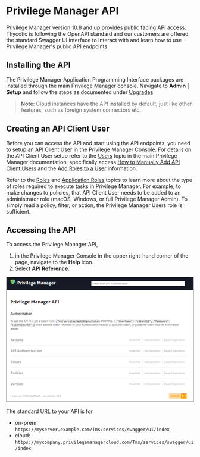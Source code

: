 [title]: # (Privilege Manager API)
[tags]: # (api)
[priority]: # (1)
# Privilege Manager API

Privilege Manager version 10.8 and up provides public facing API access. Thycotic is following the OpenAPI standard and our customers are offered the standard Swagger UI interface to interact with and learn how to use Privilege Manager's public API endpoints.

## Installing the API

The Privilege Manager Application Programming Interface packages are installed through the main Privilege Manager console. Navigate to __Admin | Setup__ and follow the steps as documented under [Upgrades](https://docs.thycotic.com/privman/11.0.0/install/upgrades/index.md)

>**Note**: Cloud instances have the API installed by default, just like other features, such as foreign system connectors etc.

## Creating an API Client User

Before you can access the API and start using the API endpoints, you need to setup an API Client User in the Privilege Manager Console. For details on the API Client User setup refer to the [Users](https://docs.thycotic.com/privman/11.0.0/admin/users) topic in the main Privilege Manager documentation, specifically access [How to Manually Add API Client Users](https://docs.thycotic.com/privman/11.0.0/admin/users/index.md#how_to_manually_add_api_client_users) and the [Add Roles to a User](https://docs.thycotic.com/privman/11.0.0/admin/users/index.md#add_roles_to_a_user) information.

Refer to the [Roles](https://docs.thycotic.com/privman/11.0.0/admin/roles) and [Application Roles](https://docs.thycotic.com/privman/11.0.0/admin/roles/app-roles.md) topics to learn more about the type of roles required to execute tasks in Privilege Manager. For example, to make changes to policies, that API Client User needs to be added to an administrator role (macOS, Windows, or full Privilege Manager Admin). To simply read a policy, filter, or action, the Privilege Manager Users role is sufficient.

## Accessing the API

To access the Privilege Manager API,

1. in the Privilege Manager Console in the upper right-hand corner of the page, navigate to the __Help__ icon.
1. Select __API Reference__.

![api reference](images/api-landing.png "API Reference landing page")

The standard URL to your API is for

* on-prem: `https://myserver.example.com/Tms/services/swagger/ui/index`
* cloud: `https://mycompany.privilegemanagercloud.com/Tms/services/swagger/ui/index`
